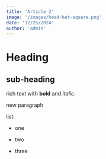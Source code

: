 ```yaml
---
title: 'Article 2'
image: '/images/head-hat-square.png'
date: '12/25/2024'
author: 'admin'
---
```


# Heading

## sub-heading

rich text with **bold** and _italic_.

new paragraph

list:

-   one

-   two

-   three
